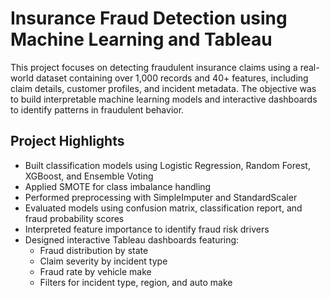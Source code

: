 # Insurance Fraud Detection using Machine Learning and Tableau

This project focuses on detecting fraudulent insurance claims using a real-world dataset containing over 1,000 records and 40+ features, including claim details, customer profiles, and incident metadata. The objective was to build interpretable machine learning models and interactive dashboards to identify patterns in fraudulent behavior.

## Project Highlights

- Built classification models using Logistic Regression, Random Forest, XGBoost, and Ensemble Voting
- Applied SMOTE for class imbalance handling
- Performed preprocessing with SimpleImputer and StandardScaler
- Evaluated models using confusion matrix, classification report, and fraud probability scores
- Interpreted feature importance to identify fraud risk drivers
- Designed interactive Tableau dashboards featuring:
  - Fraud distribution by state
  - Claim severity by incident type
  - Fraud rate by vehicle make
  - Filters for incident type, region, and auto make
